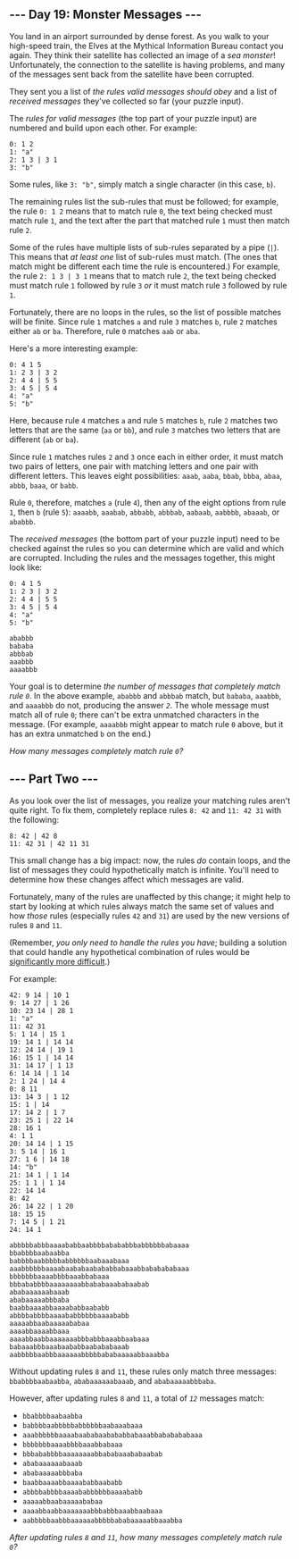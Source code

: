﻿
## --- Day 19: Monster Messages ---

You land in an airport surrounded by dense forest. As you walk to your high-speed train, the Elves at the  Mythical Information Bureau  contact you again. They think their satellite has collected an image of a  _sea monster_! Unfortunately, the connection to the satellite is having problems, and many of the messages sent back from the satellite have been corrupted.

They sent you a list of  _the rules valid messages should obey_  and a list of  _received messages_  they've collected so far (your puzzle input).

The  _rules for valid messages_  (the top part of your puzzle input) are numbered and build upon each other. For example:

```
0: 1 2
1: "a"
2: 1 3 | 3 1
3: "b"

```

Some rules, like  `3: "b"`, simply match a single character (in this case,  `b`).

The remaining rules list the sub-rules that must be followed; for example, the rule  `0: 1 2`  means that to match rule  `0`, the text being checked must match rule  `1`, and the text after the part that matched rule  `1`  must then match rule  `2`.

Some of the rules have multiple lists of sub-rules separated by a pipe (`|`). This means that  _at least one_  list of sub-rules must match. (The ones that match might be different each time the rule is encountered.) For example, the rule  `2: 1 3 | 3 1`  means that to match rule  `2`, the text being checked must match rule  `1`  followed by rule  `3`  _or_  it must match rule  `3`  followed by rule  `1`.

Fortunately, there are no loops in the rules, so the list of possible matches will be finite. Since rule  `1`  matches  `a`  and rule  `3`  matches  `b`, rule  `2`  matches either  `ab`  or  `ba`. Therefore, rule  `0`  matches  `aab`  or  `aba`.

Here's a more interesting example:

```
0: 4 1 5
1: 2 3 | 3 2
2: 4 4 | 5 5
3: 4 5 | 5 4
4: "a"
5: "b"

```

Here, because rule  `4`  matches  `a`  and rule  `5`  matches  `b`, rule  `2`  matches two letters that are the same (`aa`  or  `bb`), and rule  `3`  matches two letters that are different (`ab`  or  `ba`).

Since rule  `1`  matches rules  `2`  and  `3`  once each in either order, it must match two pairs of letters, one pair with matching letters and one pair with different letters. This leaves eight possibilities:  `aaab`,  `aaba`,  `bbab`,  `bbba`,  `abaa`,  `abbb`,  `baaa`, or  `babb`.

Rule  `0`, therefore, matches  `a`  (rule  `4`), then any of the eight options from rule  `1`, then  `b`  (rule  `5`):  `aaaabb`,  `aaabab`,  `abbabb`,  `abbbab`,  `aabaab`,  `aabbbb`,  `abaaab`, or  `ababbb`.

The  _received messages_  (the bottom part of your puzzle input) need to be checked against the rules so you can determine which are valid and which are corrupted. Including the rules and the messages together, this might look like:

```
0: 4 1 5
1: 2 3 | 3 2
2: 4 4 | 5 5
3: 4 5 | 5 4
4: "a"
5: "b"

ababbb
bababa
abbbab
aaabbb
aaaabbb

```

Your goal is to determine  _the number of messages that completely match rule  `0`_. In the above example,  `ababbb`  and  `abbbab`  match, but  `bababa`,  `aaabbb`, and  `aaaabbb`  do not, producing the answer  _`2`_. The whole message must match all of rule  `0`; there can't be extra unmatched characters in the message. (For example,  `aaaabbb`  might appear to match rule  `0`  above, but it has an extra unmatched  `b`  on the end.)

_How many messages completely match rule  `0`?_

## --- Part Two ---

As you look over the list of messages, you realize your matching rules aren't quite right. To fix them, completely replace rules  `8: 42`  and  `11: 42 31`  with the following:

```
8: 42 | 42 8
11: 42 31 | 42 11 31

```

This small change has a big impact: now, the rules  _do_  contain loops, and the list of messages they could hypothetically match is infinite. You'll need to determine how these changes affect which messages are valid.

Fortunately, many of the rules are unaffected by this change; it might help to start by looking at which rules always match the same set of values and how  _those_  rules (especially rules  `42`  and  `31`) are used by the new versions of rules  `8`  and  `11`.

(Remember,  _you only need to handle the rules you have_; building a solution that could handle any hypothetical combination of rules would be  [significantly more difficult](https://en.wikipedia.org/wiki/Formal_grammar).)

For example:

```
42: 9 14 | 10 1
9: 14 27 | 1 26
10: 23 14 | 28 1
1: "a"
11: 42 31
5: 1 14 | 15 1
19: 14 1 | 14 14
12: 24 14 | 19 1
16: 15 1 | 14 14
31: 14 17 | 1 13
6: 14 14 | 1 14
2: 1 24 | 14 4
0: 8 11
13: 14 3 | 1 12
15: 1 | 14
17: 14 2 | 1 7
23: 25 1 | 22 14
28: 16 1
4: 1 1
20: 14 14 | 1 15
3: 5 14 | 16 1
27: 1 6 | 14 18
14: "b"
21: 14 1 | 1 14
25: 1 1 | 1 14
22: 14 14
8: 42
26: 14 22 | 1 20
18: 15 15
7: 14 5 | 1 21
24: 14 1

abbbbbabbbaaaababbaabbbbabababbbabbbbbbabaaaa
bbabbbbaabaabba
babbbbaabbbbbabbbbbbaabaaabaaa
aaabbbbbbaaaabaababaabababbabaaabbababababaaa
bbbbbbbaaaabbbbaaabbabaaa
bbbababbbbaaaaaaaabbababaaababaabab
ababaaaaaabaaab
ababaaaaabbbaba
baabbaaaabbaaaababbaababb
abbbbabbbbaaaababbbbbbaaaababb
aaaaabbaabaaaaababaa
aaaabbaaaabbaaa
aaaabbaabbaaaaaaabbbabbbaaabbaabaaa
babaaabbbaaabaababbaabababaaab
aabbbbbaabbbaaaaaabbbbbababaaaaabbaaabba

```

Without updating rules  `8`  and  `11`, these rules only match three messages:  `bbabbbbaabaabba`,  `ababaaaaaabaaab`, and  `ababaaaaabbbaba`.

However, after updating rules  `8`  and  `11`, a total of  _`12`_  messages match:

-   `bbabbbbaabaabba`
-   `babbbbaabbbbbabbbbbbaabaaabaaa`
-   `aaabbbbbbaaaabaababaabababbabaaabbababababaaa`
-   `bbbbbbbaaaabbbbaaabbabaaa`
-   `bbbababbbbaaaaaaaabbababaaababaabab`
-   `ababaaaaaabaaab`
-   `ababaaaaabbbaba`
-   `baabbaaaabbaaaababbaababb`
-   `abbbbabbbbaaaababbbbbbaaaababb`
-   `aaaaabbaabaaaaababaa`
-   `aaaabbaabbaaaaaaabbbabbbaaabbaabaaa`
-   `aabbbbbaabbbaaaaaabbbbbababaaaaabbaaabba`

_After updating rules  `8`  and  `11`, how many messages completely match rule  `0`?_